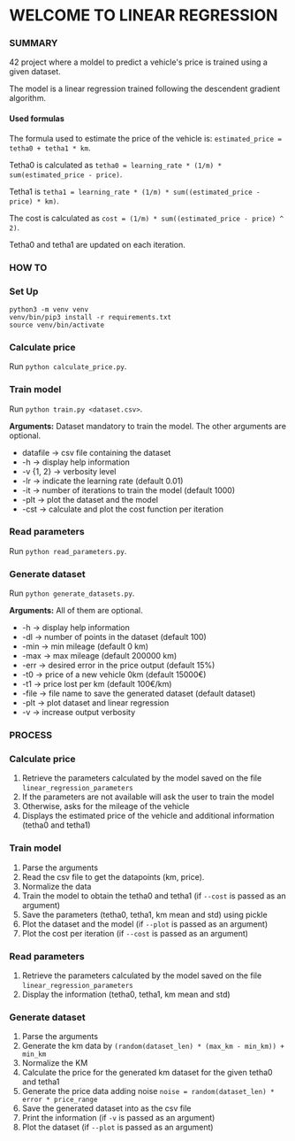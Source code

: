 # WELCOME TO LINEAR REGRESSION

### SUMMARY
42 project where a moldel to predict a vehicle's price is trained using a given dataset.

The model is a linear regression trained following the descendent gradient algorithm.

#### Used formulas

The formula used to estimate the price of the vehicle is: `estimated_price = tetha0 + tetha1 * km`.

Tetha0 is calculated as `tetha0 = learning_rate * (1/m) * sum(estimated_price - price)`.

Tetha1 is `tetha1 = learning_rate * (1/m) * sum((estimated_price - price) * km)`.

The cost is calculated as `cost = (1/m) * sum((estimated_price - price) ^ 2)`.

Tetha0 and tetha1 are updated on each iteration.

### HOW TO

### Set Up
```
python3 -m venv venv
venv/bin/pip3 install -r requirements.txt
source venv/bin/activate
```

### Calculate price
Run `python calculate_price.py`.

### Train model
Run `python train.py <dataset.csv>`.

**Arguments:**
Dataset mandatory to train the model. The other arguments are optional.
* datafile   -> csv file containing the dataset
* -h         -> display help information
* -v {1, 2}  -> verbosity level
* -lr        -> indicate the learning rate (default 0.01)
* -it        -> number of iterations to train the model (default 1000)
* -plt       -> plot the dataset and the model
* -cst       -> calculate and plot the cost function per iteration

### Read parameters
Run `python read_parameters.py`.

### Generate dataset
Run `python generate_datasets.py`.

**Arguments:**
All of them are optional.
* -h      -> display help information
* -dl     -> number of points in the dataset (default 100)
* -min    -> min mileage (default 0 km)
* -max    -> max mileage (default 200000 km)
* -err    -> desired error in the price output (default 15%)
* -t0     -> price of a new vehicle 0km (default 15000€)
* -t1     -> price lost per km (default 100€/km)
* -file   -> file name to save the generated dataset (default dataset)
* -plt    -> plot dataset and linear regression
* -v      -> increase output verbosity

### PROCESS

### Calculate price

1.  Retrieve the parameters calculated by the model saved on the file `linear_regression_parameters`
2.  If the parameters are not available will ask the user to train the model
3.  Otherwise, asks for the mileage of the vehicle
4.  Displays the estimated price of the vehicle and additional information (tetha0 and tetha1)

### Train model

1.  Parse the arguments
2.  Read the csv file to get the datapoints (km, price).
3.  Normalize the data
4.  Train the model to obtain the tetha0 and tetha1 (if `--cost` is passed as an argument)
5.  Save the parameters (tetha0, tetha1, km mean and std) using pickle
6.  Plot the dataset and the model (if `--plot` is passed as an argument)
7.  Plot the cost per iteration (if `--cost` is passed as an argument)

### Read parameters

1.  Retrieve the parameters calculated by the model saved on the file `linear_regression_parameters`
2.  Display the information (tetha0, tetha1, km mean and std)

### Generate dataset

1.  Parse the arguments
2.  Generate the km data by `(random(dataset_len) * (max_km - min_km)) + min_km`
3.  Normalize the KM
4.  Calculate the price for the generated km dataset for the given tetha0 and tetha1
5.  Generate the price data adding noise `noise = random(dataset_len) * error * price_range`
6.  Save the generated dataset into as the csv file
7.  Print the information (if `-v` is passed as an argument)
8.  Plot the dataset (if `--plot` is passed as an argument)

